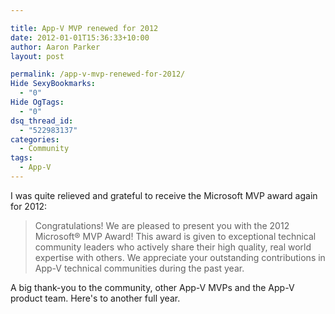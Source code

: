 ```yaml
---

title: App-V MVP renewed for 2012
date: 2012-01-01T15:36:33+10:00
author: Aaron Parker
layout: post

permalink: /app-v-mvp-renewed-for-2012/
Hide SexyBookmarks:
  - "0"
Hide OgTags:
  - "0"
dsq_thread_id:
  - "522983137"
categories:
  - Community
tags:
  - App-V
---
```

I was quite relieved and grateful to receive the Microsoft MVP award again for 2012:

> Congratulations! We are pleased to present you with the 2012 Microsoft® MVP Award! This award is given to exceptional technical community leaders who actively share their high quality, real world expertise with others. We appreciate your outstanding contributions in App-V technical communities during the past year.

A big thank-you to the community, other App-V MVPs and the App-V product team. Here's to another full year.